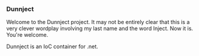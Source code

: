 ### Dunnject

Welcome to the Dunnject project.  It may not be entirely clear that this is a very clever wordplay involving my last name and the word Inject.  Now it is.  You're welcome.

Dunnject is an IoC container for .net.  